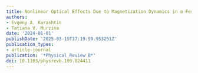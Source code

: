 ```yaml
---
title: Nonlinear Optical Effects Due to Magnetization Dynamics in a Ferromagnet
authors:
- Evgeny A. Karashtin
- Tatiana V. Murzina
date: '2024-01-01'
publishDate: '2025-03-15T17:19:59.953251Z'
publication_types:
- article-journal
publication: '*Physical Review B*'
doi: 10.1103/physrevb.109.024411
---
```

